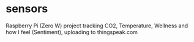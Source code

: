 # sensors
Raspberry Pi (Zero W) project tracking CO2, Temperature, Wellness and how I feel (Sentiment), uploading to thingspeak.com
